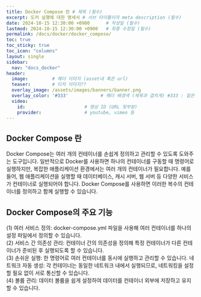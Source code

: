 ```yaml
---
title: Docker Compose 란 # 제목 (필수)
excerpt: 도커 실행에 대한 명세서 # 서브 타이틀이자 meta description (필수)
date: 2024-10-15 12:30:00 +0900      # 작성일 (필수)
lastmod: 2024-10-15 12:30:00 +0900   # 최종 수정일 (필수)
permalink: /docs/docker/docker_compose/
toc: true
toc_sticky: true
toc_icon: "columns"
layout: single
sidebar:
  nav: "docs_docker"
header: 
  image:         # 헤더 이미지 (asset내 혹은 url)
  teaser:        # 티저 이미지??
  overlay_image: /assets/images/banners/banner.png
  overlay_color: '#333'            # 헤더 배경색 (제목과 겹치게) #333 : 짙은 회색 (필수)
  video:
    id:                      # 영상 ID (URL 뒷부분)
    provider:                # youtube, vimeo 등
---
```



 <!--postNo: 20241015_001-->

## Docker Compose 란  

Docker Compose는 여러 개의 컨테이너를 손쉽게 정의하고 관리할 수 있도록 도와주는 도구입니다. 일반적으로 Docker를 사용하면 하나의 컨테이너를 구동할 때 명령어로 실행하지만, 복잡한 애플리케이션 환경에서는 여러 개의 컨테이너가 필요합니다. 예를 들어, 웹 애플리케이션을 실행할 때 데이터베이스, 캐시 서버, 웹 서버 등 다양한 서비스가 컨테이너로 실행되어야 합니다. Docker Compose를 사용하면 이러한 복수의 컨테이너를 정의하고 함께 실행할 수 있습니다.  

## Docker Compose의 주요 기능  

(1) 여러 서비스 정의: docker-compose.yml 파일을 사용해 여러 컨테이너를 하나의 설정 파일에서 정의할 수 있습니다.  
(2) 서비스 간 의존성 관리: 컨테이너 간의 의존성을 정의해 특정 컨테이너가 다른 컨테이너가 준비된 후 실행되도록 할 수 있습니다.  
(3) 손쉬운 실행: 한 명령어로 여러 컨테이너를 동시에 실행하고 관리할 수 있습니다.
네트워크 자동 생성: 각 컨테이너는 동일한 네트워크 내에서 실행되므로, 네트워킹을 설정할 필요 없이 서로 통신할 수 있습니다.  
(4) 볼륨 관리: 데이터 볼륨을 쉽게 설정하여 데이터를 컨테이너 외부에 저장하고 유지할 수 있습니다.  



